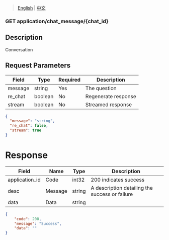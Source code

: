 > [English](./chat_message.md) | [中文](./chat_message_cn.md)


### GET application/chat_message/{chat_id}

## Description

Conversation

## Request Parameters

| Field     | Type    | Required | Description              |
| --------- | ------- | -------- | ------------------------ |
| message   | string  | Yes      | The question             |
| re_chat   | boolean | No       | Regenerate response      |
| stream    | boolean | No       | Streamed response        |

```json
{
  "message": "string",
  "re_chat": false,
  "stream": true
}
```

# Response

| Field    | Name	   | Type	    | Description                                           |
| ------ | ------ | ------ | --------------------------------------------  |
| application_id   | Code | int32   |  200 indicates success                       |
| desc | Message   | string | A description detailing the success or failure                          |
| data   | Data	 | string |                     |

```json
{
    "code": 200,
    "message": "Success",
    "data": ""
}
```
